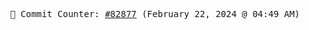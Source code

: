<p align="center">
    <samp>
        📮 Commit Counter: <a href="https://github.com/Javascript-void0/Javascript-void0/commits/main">#82877</a> (February 22, 2024 @ 04:49 AM)
    </samp>
</p>